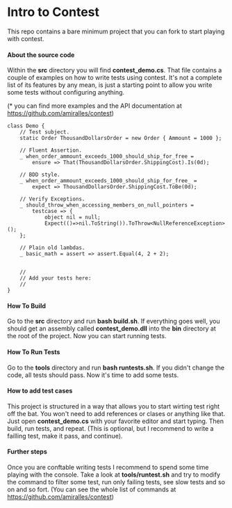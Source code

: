 # Intro to Contest
This repo contains a bare minimum project that you can fork to start playing with contest.

#### About the source code
Within the **src** directory you will find **contest_demo.cs**. That file contains a couple of examples on how to write tests using contest. It's not a complete list of its features by any mean, is just a starting point to allow you write some tests without configuring anything.

(\* you can find more examples and the API documentation at https://github.com/amiralles/contest)

```
class Demo {
	// Test subject.
	static Order ThousandDollarsOrder = new Order { Ammount = 1000 };

	// Fluent Assertion.
	_ when_order_ammount_exceeds_1000_should_ship_for_free = 
		ensure => That(ThousandDollarsOrder.ShippingCost).Is(0d);

	// BDD style.
	_ when_order_ammount_exceeds_1000_should_ship_for_free_ = 
		expect => ThousandDollarsOrder.ShippingCost.ToBe(0d);

	// Verify Exceptions.
	_ should_throw_when_accessing_members_on_null_pointers = 
		testcase => {
			object nil = null;
			Expect(()=>nil.ToString()).ToThrow<NullReferenceException>();
	};

	// Plain old lambdas.
	_ basic_math = assert => assert.Equal(4, 2 + 2);


	//
	// Add your tests here:
	//
}
```

#### How To Build
Go to the **src** directory and run **bash build.sh**. If everything goes well, you should get an assembly called **contest\_demo.dll** into the **bin** directory at the root of the project. Now you can start running tests.


#### How To Run Tests
Go to the **tools** directory and run **bash runtests.sh**. If you didn't change the code, all tests should pass. Now it's time to add some tests.


#### How to add test cases
This project is structured in a way that allows you to start wirting test right off the bat. You won't need to add references or clases or anything like that. Just open **contest\_demo.cs** with your favorite editor and start typing. Then build, run tests, and repeat.
(This is optional, but I recommend to write a failling test, make it pass, and continue).


#### Further steps
Once you are conftable writing tests I recommend to spend some time playing with the console. Take a look at **tools/runtest.sh** and try to modify the command to filter some test, run only failing tests, see slow tests and so on and so fort. (You can see the whole list of commands at https://github.com/amiralles/contest)

